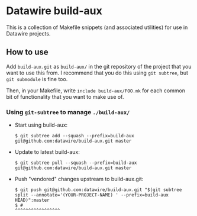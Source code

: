 # Datawire build-aux

This is a collection of Makefile snippets (and associated utilities)
for use in Datawire projects.

## How to use

Add `build-aux.git` as `build-aux/` in the git repository of the
project that you want to use this from.  I recommend that you do this
using `git subtree`, but `git submodule` is fine too.

Then, in your Makefile, write `include build-aux/FOO.mk` for each
common bit of functionality that you want to make use of.

### Using `git-subtree` to manage `./build-aux/`

 - Start using build-aux:

       $ git subtree add --squash --prefix=build-aux git@github.com:datawire/build-aux.git master

 - Update to latest build-aux:

       $ git subtree pull --squash --prefix=build-aux git@github.com:datawire/build-aux.git master

 - Push "vendored" changes upstream to build-aux.git:

       $ git push git@github.com:datawire/build-aux.git "$(git subtree split --annotate='(YOUR-PROJECT-NAME) ' --prefix=build-aux HEAD)":master
       $ #                                                                                ^^^^^^^^^^^^^^^^^
